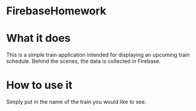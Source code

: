# FirebaseHomework

# What it does
This is a simple train application intended for displaying an upcoming train schedule. Behind the scenes, the data is collected in Firebase.

# How to use it

Simply put in the name of the train you would like to see.

